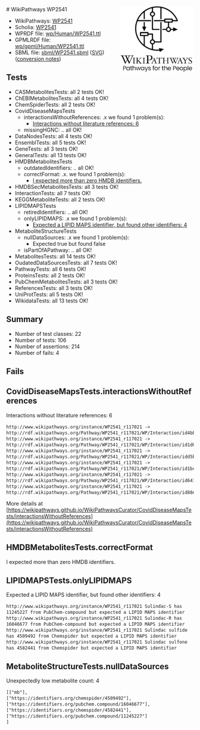 <img style="float: right; width: 200px" src="../logo.png" />
# WikiPathways WP2541

* WikiPathways: [WP2541](https://identifiers.org/wikipathways:WP2541)
* Scholia: [WP2541](https://scholia.toolforge.org/wikipathways/WP2541)
* WPRDF file: [wp/Human/WP2541.ttl](../wp/Human/WP2541.ttl)
* GPMLRDF file: [wp/gpml/Human/WP2541.ttl](../wp/gpml/Human/WP2541.ttl)
* SBML file: [sbml/WP2541.sbml](../sbml/WP2541.sbml) ([SVG](../sbml/WP2541.svg)) ([conversion notes](../sbml/WP2541.txt))

## Tests
* CASMetabolitesTests: all 2 tests OK!
* ChEBIMetabolitesTests: all 4 tests OK!
* ChemSpiderTests: all 2 tests OK!
* CovidDiseaseMapsTests
    * interactionsWithoutReferences: .x we found 1 problem(s):
        * [Interactions without literature references: 6](#2e295934)
    * missingHGNC: .. all OK!
* DataNodesTests: all 4 tests OK!
* EnsemblTests: all 5 tests OK!
* GeneTests: all 3 tests OK!
* GeneralTests: all 13 tests OK!
* HMDBMetabolitesTests
    * outdatedIdentifiers: .. all OK!
    * correctFormat: .x. we found 1 problem(s):
        * [I expected more than zero HMDB identifiers.](#ad154c1e)
* HMDBSecMetabolitesTests: all 3 tests OK!
* InteractionTests: all 7 tests OK!
* KEGGMetaboliteTests: all 2 tests OK!
* LIPIDMAPSTests
    * retiredIdentifiers: .. all OK!
    * onlyLIPIDMAPS: .x we found 1 problem(s):
        * [Expected a LIPID MAPS identifier, but found other identifiers: 4](#48cc60bb)
* MetaboliteStructureTests
    * nullDataSources: .x we found 1 problem(s):
        * Expected true but found false
    * isPartOfAPathway: .. all OK!
* MetabolitesTests: all 14 tests OK!
* OudatedDataSourcesTests: all 7 tests OK!
* PathwayTests: all 6 tests OK!
* ProteinsTests: all 2 tests OK!
* PubChemMetabolitesTests: all 3 tests OK!
* ReferencesTests: all 3 tests OK!
* UniProtTests: all 5 tests OK!
* WikidataTests: all 13 tests OK!


## Summary

* Number of test classes: 22
* Number of tests: 106
* Number of assertions: 214
* Number of fails: 4

## Fails

<a name="2e295934" />

## CovidDiseaseMapsTests.interactionsWithoutReferences

Interactions without literature references: 6
```
http://www.wikipathways.org/instance/WP2541_r117021 -> http://rdf.wikipathways.org/Pathway/WP2541_r117021/WP/Interaction/id4bb9df15
http://www.wikipathways.org/instance/WP2541_r117021 -> http://rdf.wikipathways.org/Pathway/WP2541_r117021/WP/Interaction/id1d00538b
http://www.wikipathways.org/instance/WP2541_r117021 -> http://rdf.wikipathways.org/Pathway/WP2541_r117021/WP/Interaction/idd5b178a2
http://www.wikipathways.org/instance/WP2541_r117021 -> http://rdf.wikipathways.org/Pathway/WP2541_r117021/WP/Interaction/id1bc04a73
http://www.wikipathways.org/instance/WP2541_r117021 -> http://rdf.wikipathways.org/Pathway/WP2541_r117021/WP/Interaction/id6412c6f1
http://www.wikipathways.org/instance/WP2541_r117021 -> http://rdf.wikipathways.org/Pathway/WP2541_r117021/WP/Interaction/id88e36fe3
```

More details at [https://wikipathways.github.io/WikiPathwaysCurator/CovidDiseaseMapsTests/interactionsWithoutReferences](https://wikipathways.github.io/WikiPathwaysCurator/CovidDiseaseMapsTests/interactionsWithoutReferences)

<a name="ad154c1e" />

## HMDBMetabolitesTests.correctFormat

I expected more than zero HMDB identifiers.
<a name="48cc60bb" />

## LIPIDMAPSTests.onlyLIPIDMAPS

Expected a LIPID MAPS identifier, but found other identifiers: 4
```
http://www.wikipathways.org/instance/WP2541_r117021 Sulindac-S has 11245227 from PubChem-compound but expected a LIPID MAPS identifier
http://www.wikipathways.org/instance/WP2541_r117021 Sulindac-R has 16046677 from PubChem-compound but expected a LIPID MAPS identifier
http://www.wikipathways.org/instance/WP2541_r117021 Sulindac sulfide has 4509492 from Chemspider but expected a LIPID MAPS identifier
http://www.wikipathways.org/instance/WP2541_r117021 Sulindac sulfone has 4582441 from Chemspider but expected a LIPID MAPS identifier
```

<a name="d325af8a" />

## MetaboliteStructureTests.nullDataSources

Unexpectedly low metabolite count: 4
```
[["mb"],
["https://identifiers.org/chemspider/4509492"],
["https://identifiers.org/pubchem.compound/16046677"],
["https://identifiers.org/chemspider/4582441"],
["https://identifiers.org/pubchem.compound/11245227"]
]
```

